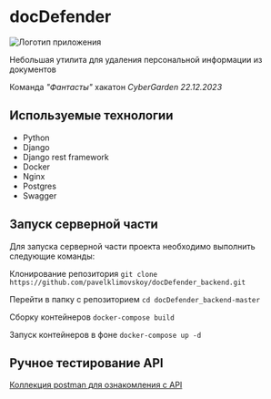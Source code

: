 # docDefender

![Логотип приложения](https://sun9-30.userapi.com/impf/XD-M-TMoXm3TFMhPRckXCN2TVMRMHCq5Merv7Q/31FQ-aW-lUU.jpg?size=512x326&quality=96&sign=0bc18cb00087f27011dea0ea002339ab&type=album)

Небольшая утилита для удаления персональной информации из документов

Команда _"Фантасты"_ хакатон *CyberGarden 22.12.2023*

## Используемые технологии

- Python
- Django
- Django rest framework
- Docker
- Nginx
- Postgres
- Swagger

## Запуск серверной части

Для запуска серверной части проекта необходимо выполнить следующие команды:

Клонирование репозитория
`git clone https://github.com/pavelklimovskoy/docDefender_backend.git`

Перейти в папку с репозиторием
`cd docDefender_backend-master`

Сборку контейнеров
`docker-compose build`

Запуск контейнеров в фоне
`docker-compose up -d`

## Ручное тестирование API

[Коллекция postman для ознакомления с API](https://www.postman.com/lunar-satellite-45225/workspace/docdefender/collection/9576648-1518e86f-302a-4181-85e3-30d8778cff45?action=share&creator=9576648)
